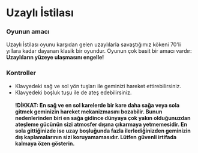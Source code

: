 # Uzaylı İstilası
### Oyunun amacı 
Uzaylı İstilası oyunu karşıdan gelen uzaylılarla savaştığımız kökeni 70'li yıllara kadar dayanan klasik bir oyundur.
Oyunun çok basit bir amacı vardır:
**Uzaylıların yüzeye ulaşmasını engelle!**
### Kontroller

- Klavyedeki sağ ve sol yön tuşları ile geminizi hareket ettirebilirsiniz.
- Klavyedeki boşluk tuşu ile de ateş edebilirsiniz.<br />
<br />**!DİKKAT: En sağ ve en sol karelerde bir kare daha sağa veya sola gitmek geminizin hareket mekanizmasını bozabilir. Bunun nedenlerinden biri en sağa gidince dünyaya çok yakın olduğunuzdan ateşleme gücünün sizi atmosfer dışına çıkarmaya yetmemesidir. En sola gittiğinizde ise uzay boşluğunda fazla ilerlediğinizden geminizin dış kaplamalarının sizi koruyamamasıdır. Lütfen güvenli irtifada kalmaya özen gösterin.**

